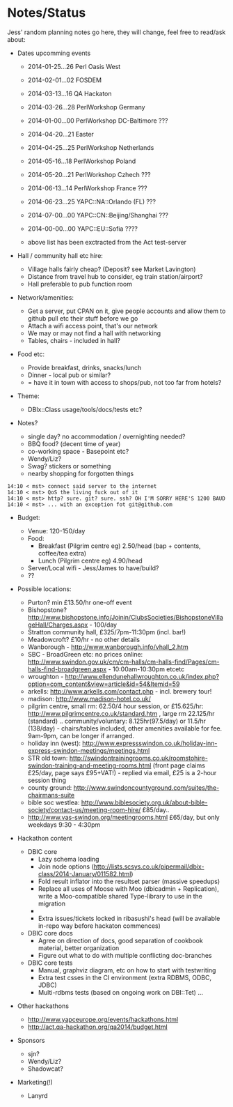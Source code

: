 Notes/Status
============

Jess' random planning notes go here, they will change, feel free to read/ask about:

* Dates upcomming events
    * 2014-01-25...26 Perl Oasis West
    * 2014-02-01...02 FOSDEM
    * 2014-03-13...16 QA Hackaton
    * 2014-03-26...28 PerlWorkshop Germany
    * 2014-01-00...00 PerlWorkshop DC-Baltimore ???
    * 2014-04-20...21 Easter
    * 2014-04-25...25 PerlWorkshop Netherlands
    * 2014-05-16...18 PerlWorkshop Poland
    * 2014-05-20...21 PerlWorkshop Czhech ???
    * 2014-06-13...14 PerlWorkshop France ???
    * 2014-06-23...25 YAPC::NA::Orlando (FL) ???
    * 2014-07-00...00 YAPC::CN::Beijing/Shanghai ???
    * 2014-00-00...00 YAPC::EU::Sofia ????

    * above list has been exctracted from the Act test-server

* Hall / community hall etc hire:
    * Village halls fairly cheap? (Deposit? see Market Lavington)
    * Distance from travel hub to consider, eg train station/airport?
    * Hall preferable to pub function room

* Network/amenities:
    * Get a server, put CPAN on it, give people accounts and allow them to github pull etc their stuff before we go
    * Attach a wifi access point, that's our network
    * We may or may not find a hall with networking
    * Tables, chairs - included in hall?

* Food etc:
    * Provide breakfast, drinks, snacks/lunch
    * Dinner - local pub or similar?
    * = have it in town with access to shops/pub, not too far from hotels?

* Theme:
    * DBIx::Class usage/tools/docs/tests etc?

* Notes?
    * single day? no accommodation / overnighting needed?
    * BBQ food? (decent time of year)
    * co-working space - Basepoint etc?
    * Wendy/Liz?
    * Swag? stickers or something
    * nearby shopping for forgotten things
```
14:10 < mst> connect said server to the internet
14:10 < mst> QoS the living fuck out of it
14:10 < mst> http? sure. git? sure. ssh? OH I'M SORRY HERE'S 1200 BAUD
14:10 < mst> ... with an exception fot git@github.com
```

* Budget:
    * Venue: 120-150/day
    * Food:
        * Breakfast (Pilgrim centre eg) 2.50/head (bap + contents, coffee/tea extra)
        * Lunch (Pilgrim centre eg) 4.90/head
    * Server/Local wifi - Jess/James to have/build?
    * ??

*  Possible locations:
    * Purton? min £13.50/hr one-off event
    * Bishopstone? http://www.bishopstone.info/Joinin/ClubsSocieties/BishopstoneVillageHall/Charges.aspx - 100/day
    * Stratton community hall, £325/7pm-11:30pm (incl. bar!)
    * Meadowcroft? £10/hr - no other details
    * Wanborough - http://www.wanborough.info/vhall_2.htm
    * SBC - BroadGreen etc: no prices online: http://www.swindon.gov.uk/cm/cm-halls/cm-halls-find/Pages/cm-halls-find-broadgreen.aspx - 10:00am-10:30pm
etcetc
    * wroughton - http://www.ellendunehallwroughton.co.uk/index.php?option=com_content&view=article&id=54&Itemid=59
    * arkells: http://www.arkells.com/contact.php - incl. brewery tour!
    * madison: http://www.madison-hotel.co.uk/
    * pilgrim centre, small rm: 62.50/4 hour session, or £15.625/hr: http://www.pilgrimcentre.co.uk/standard.htm , large rm 22.125/hr (standard) .. community/voluntary: 8.125hr(97.5/day) or 11.5/hr (138/day) - chairs/tables included, other amenities available for fee. 9am-9pm, can be longer if arranged.
    * holiday inn (west): http://www.expressswindon.co.uk/holiday-inn-express-swindon-meetings/meetings.html
    * STR old town: http://swindontrainingrooms.co.uk/roomstohire-swindon-training-and-meeting-rooms.html (front page claims £25/day, page says £95+VAT!) - replied via email, £25 is a 2-hour session thing
    * county ground: http://www.swindoncountyground.com/suites/the-chairmans-suite
    * bible soc westlea: http://www.biblesociety.org.uk/about-bible-society/contact-us/meeting-room-hire/ £85/day..
    * http://www.vas-swindon.org/meetingrooms.html £65/day, but only weekdays 9:30 - 4:30pm

* Hackathon content
  * DBIC core
    * Lazy schema loading
    * Join node options (http://lists.scsys.co.uk/pipermail/dbix-class/2014-January/011582.html)
    * Fold result inflator into the resultset parser (massive speedups)
    * Replace all uses of Moose with Moo (dbicadmin + Replication), write a Moo-compatible shared Type-library to use in the migration
    * 
    * Extra issues/tickets locked in ribasushi's head (will be available in-repo way before hackaton commences)
  * DBIC core docs
    * Agree on direction of docs, good separation of cookbook material, better organization
    * Figure out what to do with multiple conflicting doc-branches
  * DBIC core tests
    * Manual, graphviz diagram, etc on how to start with testwriting
    * Extra test csses in the CI environment  (extra RDBMS, ODBC, JDBC) 
    * Multi-rdbms tests (based on ongoing work on DBI::Tet)
...

* Other hackathons
    * http://www.yapceurope.org/events/hackathons.html
    * http://act.qa-hackathon.org/qa2014/budget.html

* Sponsors
    * sjn?
    * Wendy/Liz?
    * Shadowcat?

* Marketing(!)
    * Lanyrd
